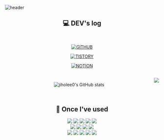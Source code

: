 ![header](https://capsule-render.vercel.app/api?type=waving&color=timeGradient&text=Welcome%20to%20Jiho's%20GitHub%20😃&animation=twinkling&fontSize=30&fontAlignY=40&fontAlign=74&height=200)

<div align="center">
  
  ## 💻 DEV's log
  <br>
  
  [![GITHUB](https://hits.seeyoufarm.com/api/count/incr/badge.svg?url=https%3A%2F%2Fgithub.com%2Fjiholee0&count_bg=%23F29494&title_bg=%232F2E2E&icon=github.svg&icon_color=%23FFFFFF&title=GITHUB&edge_flat=false)](https://github.com/jiholee0)
  
  [![TISTORY](https://hits.seeyoufarm.com/api/count/incr/badge.svg?url=https%3A%2F%2Feasyhomputer.tistory.com&count_bg=%237C86DE&title=TISTORY&title_bg=%232F2E2E&icon=blogger.svg&icon_color=%23FFFFFF&title=hits&edge_flat=false)](https://easyhomputer.tistory.com)
  
  [![NOTION](https://hits.seeyoufarm.com/api/count/incr/badge.svg?url=https%3A%2F%2Fhomputer.notion.site%2FJIHO-14d41d2e28604ef186f59765dbb27f79&count_bg=%2384E0D3&title=NOTION&title_bg=%232F2E2E&icon=notion.svg&icon_color=%23F8F7F7&title=&edge_flat=false)](https://www.notion.site/homputer/JIHO-14d41d2e28604ef186f59765dbb27f79)

  <br>
<img align="right" src="https://github-readme-stats.vercel.app/api/top-langs/?username=jiholee0&langs_count=10&layout=compact&card_width=400px"/>

<!--   ![jiholee0's Language](https://github-readme-stats.vercel.app/api/top-langs/?username=jiholee0&langs_count=10&layout=compact&card_width=400px) -->
  
  ![jiholee0's GitHub stats](https://github-readme-stats.vercel.app/api?username=jiholee0&show_icons=true&theme=tokyonight&count_private=true&card_width=400px)
  
<br>

  ## 🔨 Once I've used
  
 <div>
  <img src="https://img.shields.io/badge/java-007396?style=for-the-badge&logo=java&logoColor=white"> 
  <img src="https://img.shields.io/badge/Spring Boot-6DB33F?style=for-the-badge&logo=spring boot&logoColor=white"> 
  <img src="https://img.shields.io/badge/oracle-F80000?style=for-the-badge&logo=oracle&logoColor=white"> 
  <img src="https://img.shields.io/badge/mysql-4479A1?style=for-the-badge&logo=mysql&logoColor=white"> 
  <img src="https://img.shields.io/badge/firebase-FFCA28?style=for-the-badge&logo=firebase&logoColor=white">
  <br>

  <img src="https://img.shields.io/badge/linux-FCC624?style=for-the-badge&logo=linux&logoColor=black"> 
  <img src="https://img.shields.io/badge/amazonaws-232F3E?style=for-the-badge&logo=amazon aws&logoColor=white"> 
  <img src="https://img.shields.io/badge/apache tomcat-F8DC75?style=for-the-badge&logo=apachetomcat&logoColor=black">
  <img src="https://img.shields.io/badge/Amazon RDS-527FFF?style=for-the-badge&logo=amazon rds&logoColor=white">
  <br>
  
  <img src="https://img.shields.io/badge/python-3776AB?style=flat-square&logo=python&logoColor=white"> 
  <img src="https://img.shields.io/badge/html5-E34F26?style=flat-square&logo=html5&logoColor=white"> 
  <img src="https://img.shields.io/badge/css-1572B6?style=flat-square&logo=css3&logoColor=white"> 
  <img src="https://img.shields.io/badge/javascript-F7DF1E?style=flat-square&logo=javascript&logoColor=black"> 
  <img src="https://img.shields.io/badge/bootstrap-7952B3?style=flat-square&logo=bootstrap&logoColor=white">
  <br>
  
  </div>
</div>

<!-- [![Solved.ac](http://mazassumnida.wtf/api/v2/generate_badge?boj=dlwlgh1254)](https://solved.ac/dlwlgh1254) -->
